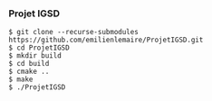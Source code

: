 ### Projet IGSD

``` shell script
$ git clone --recurse-submodules https://github.com/emilienlemaire/ProjetIGSD.git
$ cd ProjetIGSD
$ mkdir build
$ cd build
$ cmake ..
$ make
$ ./ProjetIGSD
```